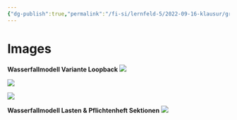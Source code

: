 ```yaml
---
{"dg-publish":true,"permalink":"/fi-si/lernfeld-5/2022-09-16-klausur/grafik-des-vorgehensmodells/"}
---
```



# Images

**Wasserfallmodell Variante Loopback**
![](https://i.ytimg.com/vi/K5hQsCl4sGo/maxresdefault.jpg)

![](https://cdn1.vogel.de/unsafe/540x0/smart/images.vogel.de/vogelonline/bdb/310800/310855/original.jpg)

![](https://www.herr-rau.de/wordpress/archiv/wasserfallmodell.png)

**Wasserfallmodell Lasten & Pflichtenheft Sektionen**
![](https://www.cybermedian.com/de/wp-content/uploads/sites/12/2022/02/0BL2OV4hEYw-jwg3u.png)